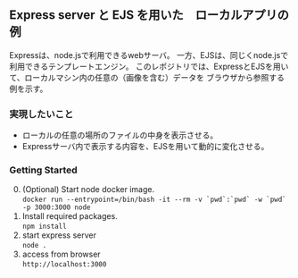 ## Express server と EJS を用いた　ローカルアプリの例

Expressは、node.jsで利用できるwebサーバ。
一方、EJSは、同じくnode.jsで利用できるテンプレートエンジン。
このレポジトリでは、ExpressとEJSを用いて、ローカルマシン内の任意の（画像を含む）データを
ブラウザから参照する例を示す。

### 実現したいこと
* ローカルの任意の場所のファイルの中身を表示させる。
* Expressサーバ内で表示する内容を、EJSを用いて動的に変化させる。

### Getting Started
0. (Optional) Start node docker image.  
```docker run --entrypoint=/bin/bash -it --rm -v `pwd`:`pwd` -w `pwd` -p 3000:3000 node```
1. Install required packages.  
```npm install```
3. start express server  
```node . ```
4. access from browser  
```http://localhost:3000```
